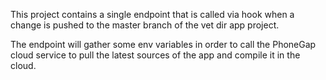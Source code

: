 This project contains a single endpoint that is called via hook when a change is pushed to the master branch of the vet dir app project.

The endpoint will gather some env variables in order to call the PhoneGap cloud service to pull the latest sources of the app and compile it in the cloud.
